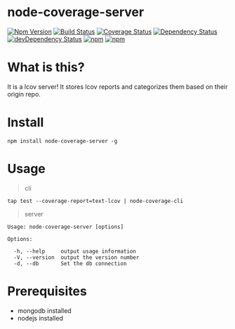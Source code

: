 # node-coverage-server

[![Npm Version](https://img.shields.io/npm/v/node-coverage-server.svg)](https://www.npmjs.com/package/node-coverage-server)
[![Build Status](https://travis-ci.org/gabrielcsapo/node-coverage-server.svg?branch=master)](https://travis-ci.org/gabrielcsapo/node-coverage-server)
[![Coverage Status](https://coveralls.io/repos/github/gabrielcsapo/node-coverage-server/badge.svg?branch=master)](https://coveralls.io/github/gabrielcsapo/node-coverage-server?branch=master)
[![Dependency Status](https://david-dm.org/gabrielcsapo/node-coverage-server.svg)](https://david-dm.org/gabrielcsapo/node-coverage-server)
[![devDependency Status](https://david-dm.org/gabrielcsapo/node-coverage-server/dev-status.svg)](https://david-dm.org/gabrielcsapo/node-coverage-server#info=devDependencies)
[![npm](https://img.shields.io/npm/dt/node-coverage-server.svg)]()
[![npm](https://img.shields.io/npm/dm/node-coverage-server.svg)]()

# What is this?

It is a lcov server! It stores lcov reports and categorizes them based on their origin repo. 

# Install

```
npm install node-coverage-server -g
```

# Usage

> cli

```
tap test --coverage-report=text-lcov | node-coverage-cli
```

> server

```
Usage: node-coverage-server [options]

Options:

  -h, --help     output usage information
  -V, --version  output the version number
  -d, --db       Set the db connection
```

# Prerequisites

- mongodb installed
- nodejs installed
